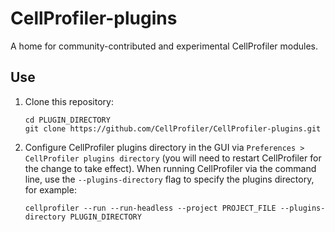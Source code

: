 CellProfiler-plugins
====================

A home for community-contributed and experimental CellProfiler modules.

## Use
1. Clone this repository:
    ```
    cd PLUGIN_DIRECTORY
    git clone https://github.com/CellProfiler/CellProfiler-plugins.git
    ```

1. Configure CellProfiler plugins directory in the GUI via `Preferences > CellProfiler plugins directory` (you will need to restart CellProfiler for the change to take effect). When running CellProfiler via the command line, use the `--plugins-directory` flag to specify the plugins directory, for example:
    ```
    cellprofiler --run --run-headless --project PROJECT_FILE --plugins-directory PLUGIN_DIRECTORY
    ```
